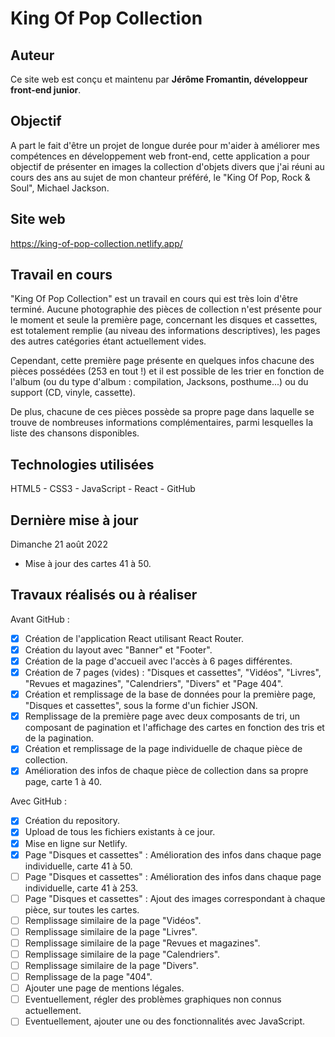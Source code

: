 # King Of Pop Collection

## Auteur
Ce site web est conçu et maintenu par **Jérôme Fromantin, développeur front-end junior**.

## Objectif
A part le fait d'être un projet de longue durée pour m'aider à améliorer mes compétences en développement web front-end, cette application a pour objectif de présenter en images la collection d'objets divers que j'ai réuni au cours des ans au sujet de mon chanteur préféré, le "King Of Pop, Rock & Soul", Michael Jackson.

## Site web
https://king-of-pop-collection.netlify.app/

## Travail en cours
"King Of Pop Collection" est un travail en cours qui est très loin d'être terminé. Aucune photographie des pièces de collection n'est présente pour le moment et seule la première page, concernant les disques et cassettes, est totalement remplie (au niveau des informations descriptives), les pages des autres catégories étant actuellement vides.

Cependant, cette première page présente en quelques infos chacune des pièces possédées (253 en tout !) et il est possible de les trier en fonction de l'album (ou du type d'album : compilation, Jacksons, posthume...) ou du support (CD, vinyle, cassette).

De plus, chacune de ces pièces possède sa propre page dans laquelle se trouve de nombreuses informations complémentaires, parmi lesquelles la liste des chansons disponibles.

## Technologies utilisées
HTML5 - CSS3 - JavaScript - React - GitHub

## Dernière mise à jour
Dimanche 21 août 2022
- Mise à jour des cartes 41 à 50.

## Travaux réalisés ou à réaliser
Avant GitHub :
- [x] Création de l'application React utilisant React Router.
- [x] Création du layout avec "Banner" et "Footer".
- [x] Création de la page d'accueil avec l'accès à 6 pages différentes.
- [x] Création de 7 pages (vides) : "Disques et cassettes", "Vidéos", "Livres", "Revues et magazines", "Calendriers", "Divers" et "Page 404".
- [x] Création et remplissage de la base de données pour la première page, "Disques et cassettes", sous la forme d'un fichier JSON.
- [x] Remplissage de la première page avec deux composants de tri, un composant de pagination et l'affichage des cartes en fonction des tris et de la pagination.
- [x] Création et remplissage de la page individuelle de chaque pièce de collection.
- [x] Amélioration des infos de chaque pièce de collection dans sa propre page, carte 1 à 40.

Avec GitHub :
- [x] Création du repository.
- [x] Upload de tous les fichiers existants à ce jour.
- [x] Mise en ligne sur Netlify.
- [x] Page "Disques et cassettes" : Amélioration des infos dans chaque page individuelle, carte 41 à 50.
- [ ] Page "Disques et cassettes" : Amélioration des infos dans chaque page individuelle, carte 41 à 253.
- [ ] Page "Disques et cassettes" : Ajout des images correspondant à chaque pièce, sur toutes les cartes.
- [ ] Remplissage similaire de la page "Vidéos".
- [ ] Remplissage similaire de la page "Livres".
- [ ] Remplissage similaire de la page "Revues et magazines".
- [ ] Remplissage similaire de la page "Calendriers".
- [ ] Remplissage similaire de la page "Divers".
- [ ] Remplissage de la page "404".
- [ ] Ajouter une page de mentions légales.
- [ ] Eventuellement, régler des problèmes graphiques non connus actuellement.
- [ ] Eventuellement, ajouter une ou des fonctionnalités avec JavaScript.